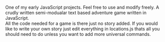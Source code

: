 One of my early JavaScript projects. Feel free to use and modify freely. 
A crudly written semi-modualar text based adventure game written in JavaScript.\
All the code needed for a game is there just no story added. 
If you would like to write your own story just edit everything in locations.js thats all you should need to do unless you want to add more universal commands. 
